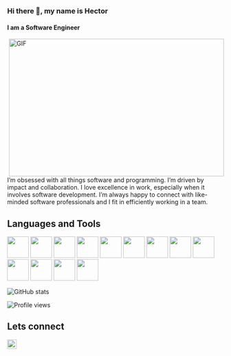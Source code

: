 ### Hi there 👋, my name is Hector
#### I am a Software Engineer

<img align="right" alt="GIF" src="https://github.com/abhisheknaiidu/abhisheknaiidu/blob/master/code.gif?raw=true" width="500" height="320" />

I’m obsessed with all things software and programming. I’m driven by impact and collaboration. I love excellence in work, especially when it involves software development. I’m always happy to connect with like-minded software professionals and I fit in efficiently working in a team.

## Languages and Tools
<div>
<img src='https://cdn.jsdelivr.net/gh/devicons/devicon/icons/javascript/javascript-plain.svg' height='50' weight='50'/>
<img src="https://cdn.jsdelivr.net/gh/devicons/devicon/icons/react/react-original-wordmark.svg" height='50' weight='50'/>
<img src="https://cdn.jsdelivr.net/gh/devicons/devicon/icons/python/python-original.svg"  height='50' weight='50'/>
<img src="https://cdn.jsdelivr.net/gh/devicons/devicon/icons/typescript/typescript-original.svg"  height='50' weight='50'/>
 <img src="https://cdn.jsdelivr.net/gh/devicons/devicon/icons/go/go-original.svg" height='50' weight='50'/>        
<img src="https://cdn.jsdelivr.net/gh/devicons/devicon/icons/mongodb/mongodb-original.svg" height='50' weight='50'/>        
<img src="https://cdn.jsdelivr.net/gh/devicons/devicon/icons/postgresql/postgresql-original.svg" height='50' weight='50'/>
<img src="https://cdn.jsdelivr.net/gh/devicons/devicon/icons/graphql/graphql-plain.svg" height='50' weight='50'/>  
<img src="https://cdn.jsdelivr.net/gh/devicons/devicon/icons/jest/jest-plain.svg" height='50' weight='50'/> 
<img src="https://cdn.jsdelivr.net/gh/devicons/devicon/icons/tailwindcss/tailwindcss-plain.svg" height='50' weight='50'/> 
<img src="https://cdn.jsdelivr.net/gh/devicons/devicon/icons/bootstrap/bootstrap-original.svg" height='50' weight='50'/>        
<img src="https://cdn.jsdelivr.net/gh/devicons/devicon/icons/amazonwebservices/amazonwebservices-original.svg" height='50' weight='50' />         
<img src="https://cdn.jsdelivr.net/gh/devicons/devicon/icons/azure/azure-original.svg" height='50' weight='50'/>        
</div>        
          
![GitHub stats](https://github-readme-stats.vercel.app/api?username=hector-munachi&show_icons=true)  

![Profile views](https://gpvc.arturio.dev/hector-munachi)  

## Lets connect
<a href="https://twitter.com/abhisheknaiidu">
  <img align="left" alt="Abhishek Naidu | Twitter" width="22px" src="https://raw.githubusercontent.com/peterthehan/peterthehan/master/assets/twitter.svg" />
</a>
